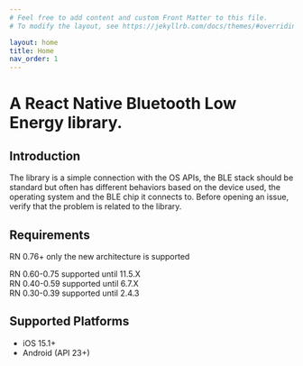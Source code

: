 ```yaml
---
# Feel free to add content and custom Front Matter to this file.
# To modify the layout, see https://jekyllrb.com/docs/themes/#overriding-theme-defaults

layout: home
title: Home
nav_order: 1
---
```


# A React Native Bluetooth Low Energy library.

## Introduction

The library is a simple connection with the OS APIs, the BLE stack should be standard but often has different behaviors based on the device used, the operating system and the BLE chip it connects to. Before opening an issue, verify that the problem is related to the library.

## Requirements

RN 0.76+ only the new architecture is supported

RN 0.60-0.75 supported until 11.5.X  
RN 0.40-0.59 supported until 6.7.X  
RN 0.30-0.39 supported until 2.4.3  

## Supported Platforms

- iOS 15.1+
- Android (API 23+)
